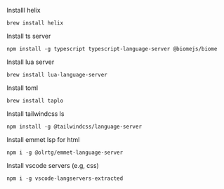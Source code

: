 Installl helix
```
brew install helix
```
  
Install ts server
```
npm install -g typescript typescript-language-server @biomejs/biome
```

Install lua server

```
brew install lua-language-server
```

Install toml

```
brew install taplo
```

Install tailwindcss ls
```
npm install -g @tailwindcss/language-server
```

Install emmet lsp for html
```
npm i -g @olrtg/emmet-language-server
```

Install vscode servers (e.g, css)
```
npm i -g vscode-langservers-extracted
```
